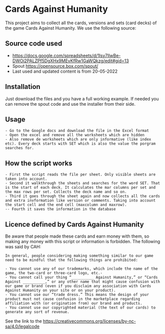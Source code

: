 # Cards Against Humanity
This project aims to collect all the cards, versions and sets (card decks) of the game Cards Against Humanity. We use the following source:
## Source code used
- https://docs.google.com/spreadsheets/d/1lsy7lIwBe-DWOi2PALZPf5DgXHx9MEvKfRw1GaWQkzg/edit#gid=13
- Spout https://opensource.box.com/spout/
- Last used and updated content is from 20-05-2022

## Installation
Just download the files and you have a full working example. If needed you can remove the spout code and use the installer from their side.

## Usage
``` text
- Go to the Google docs and download the file in the Excel format
- Open the excel and remove all the worksheets which are hidden
- Also remove de worksheets which are only informative (like index etc). Every deck starts with SET which is also the value the porgram searches for.
```

## How the script works
``` text
- First the script reads the file per sheet. Only visible sheets are taken into account.
- Second it walkthrough the sheets and searches for the word SET. That is the start of each deck. It calculates the mar columns per set and the max rows per set. Collects the deck name and so on.
- Third it goes through the sheet again and now collects all the cards and extra invformation like version or comments. Taking into account the start cell and the end cell (maxcolumn and maxrow).
-- Fourth it saves the information in the database
```

## Licence defined by Cards Against Humanity
Be aware that people made these cards and earn money with them, so making any money with this script or information is forbidden. The following was said by CAH:

``` text
In general, people considering making something similar to our game need to be mindful that the following things are prohibited:

- You cannot use any of our trademarks, which include the name of the game, the two-card or three-card logo, etc.-
- You cannot call your thing “__________ Against Humanity,” or “Cards Against __________,” or any other name that might cause confusion with our game or brand (even if you disclaim any association with Cards Against Humanity on your site or on your product).
- You cannot use our “trade dress.” This means the design of your product must not cause confusion in the marketplace regarding affiliation with (or origination from) our brand and products.
- You cannot use our copyrighted material (the text of our cards) to generate any sort of revenue.

```

See the link to the https://creativecommons.org/licenses/by-nc-sa/4.0/legalcode

